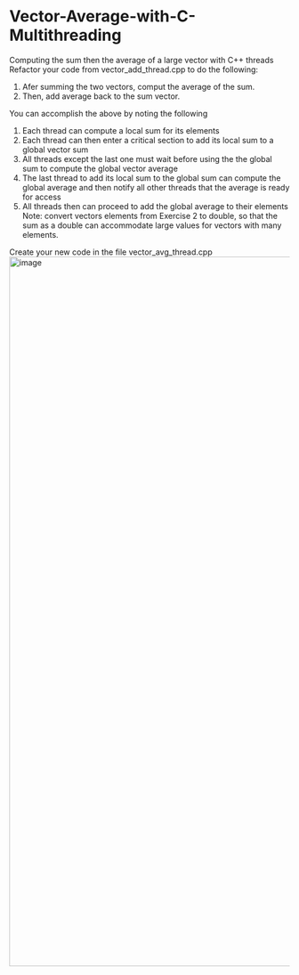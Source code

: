 # Vector-Average-with-C-Multithreading
Computing the sum then the average of a large vector with C++ threads
Refactor your code from vector_add_thread.cpp to do the following:
1. Afer summing the two vectors, comput the average of the sum. 
2. Then, add average back to the sum vector.

You can accomplish the above by noting the following
1. Each thread can compute a local sum for its elements
2. Each thread can then enter a critical section to add its local sum to a global vector sum
3. All threads except the last one must wait before using the the global sum to compute the global vector average
4. The last thread to add its local sum to the global sum can compute the global average and then notify all other threads that the average is ready for access
5. All threads then can proceed to add the global average to their elements
Note: convert vectors elements from Exercise 2 to double, so that the sum as a double can accommodate large values for vectors with many elements. 

Create your new code in the file vector_avg_thread.cpp
<img width="1275" alt="image" src="https://user-images.githubusercontent.com/103138769/164582551-19bc1d2e-3082-49b7-a955-c0a79d6d645a.png">
